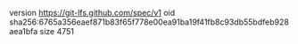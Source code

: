 version https://git-lfs.github.com/spec/v1
oid sha256:6765a356eaef871b83f65f778e00ea91ba19f41fb8c93db55bdfeb928aea1bfa
size 4751
